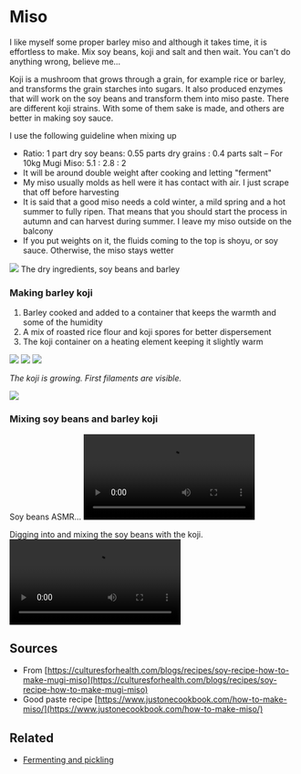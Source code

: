 # Miso

I like myself some proper barley miso and although it takes time, it is effortless to make. Mix soy beans, koji and salt and then wait. You can't do anything wrong, believe me…

Koji is a mushroom that grows through a grain, for example rice or barley, and transforms the grain starches into sugars. It also produced enzymes that will work on the soy beans and transform them into miso paste. There are different koji strains. With some of them sake is made, and others are better in making soy sauce.

I use the following guideline when mixing up 

- Ratio: 1 part dry soy beans: 0.55 parts dry grains : 0.4 parts salt – For 10kg Mugi Miso: 5.1 : 2.8 : 2
- It will be around double weight after cooking and letting "ferment"
- My miso usually molds as hell were it has contact with air. I just scrape that off before harvesting
- It is said that a good miso needs a cold winter, a mild spring and a hot summer to fully ripen. That means that you should start the process in autumn and can harvest during summer. I leave my miso outside on the balcony
- If you put weights on it, the fluids coming to the top is shoyu, or soy sauce. Otherwise, the miso stays wetter

![](assets/photo_5945069091352066710_y.jpg)
The dry ingredients, soy beans and barley

### Making barley koji

1. Barley cooked and added to a container that keeps the warmth and some of the humidity
2. A mix of roasted rice flour and koji spores for better dispersement
3. The koji container on a heating element keeping it slightly warm

![](assets/photo_5965095312672537199_y.jpg)
![](assets/photo_5965095312672537200_y.jpg)
![](assets/photo_5965095312672537201_y.jpg)

*The koji is growing. First filaments are visible.*

![](assets/photo_5965095312672537202_y.jpg)

### Mixing soy beans and barley koji

Soy beans ASMR…
![](assets/IMG_7879.mp4)

Digging into and mixing the soy beans with the koji.
![](assets/IMG_7897.mp4)

## Sources
- From [https://culturesforhealth.com/blogs/recipes/soy-recipe-how-to-make-mugi-miso](https://culturesforhealth.com/blogs/recipes/soy-recipe-how-to-make-mugi-miso)
- Good paste recipe [https://www.justonecookbook.com/how-to-make-miso/](https://www.justonecookbook.com/how-to-make-miso/)

## Related
- [Fermenting and pickling](notes/Fermenting%20and%20pickling.md) 